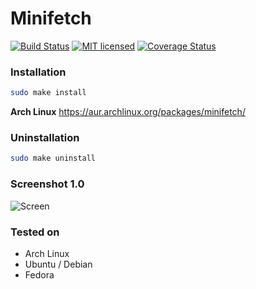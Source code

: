 # Minifetch

[![Build Status](https://travis-ci.org/dawidd6/minifetch.svg?branch=master)](https://travis-ci.org/dawidd6/minifetch) [![MIT licensed](https://img.shields.io/badge/license-MIT-blue.svg)](./LICENSE.md) [![Coverage Status](https://coveralls.io/repos/github/dawidd6/minifetch/badge.svg?branch=master)](https://coveralls.io/github/dawidd6/minifetch?branch=master)

### Installation
```sh
sudo make install
```
**Arch Linux**
https://aur.archlinux.org/packages/minifetch/

### Uninstallation
```sh
sudo make uninstall
```
### Screenshot 1.0
![Screen](http://i.imgur.com/RJAHFd9.png)

### Tested on
- Arch Linux
- Ubuntu / Debian
- Fedora
